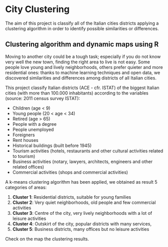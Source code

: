 # City Clustering
The aim of this project is classify all of the Italian cities districts applying a clustering algorithm in order to identify possible similarities or differences.

## Clustering algorithm and dynamic maps using R

Moving to another city could be a tough task; especially if you do not know very well the new town, finding the right area to live is not easy. 
Some people love young and lively neighborhoods, others prefer quieter and more residential ones: thanks to machine learning techniques and open data, we discovered similarities and differences among districts of all Italian cities. 

This project classify Italian districts (ACE - cfr. ISTAT) of the biggest Italian cities (with more than 100.000 inhabitants) according to the variables (source: 2011 census survey ISTAT):

* Children (age < 9)
* Young people (20 < age < 34)
* Retired (age > 65)
* People with a degree
* People unemployed
* Foreigners
* Rent houses
* Historical buildings (built before 1945)
* Tourism activities (hotels, restaurants and other cultural activities related to tourism)
* Business activities (notary, lawyers, architects, engineers and other related offices)
* Commercial activities (shops and commercial activities) 


A k-means clustering algorithm has been applied, we obtained as result 5 categories of areas:

1.	__Cluster 1__: Residential districts, suitable for young families
2.	__Cluster 2__: Very quiet neighborhoods, old people and few commercial activities
3.	__Cluster 3__: Centre of the city, very lively neighborhoods with a lot of leisure activities
4.	__Cluster 4__: Outskirt of the city, popular districts with many services,  
5.	__Cluster 5__: Business districts, many offices but no leisure activities 

Check on the map the clustering results.
